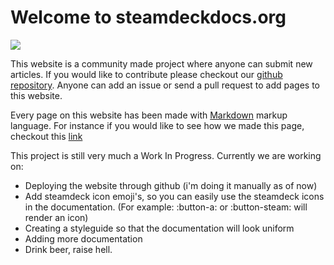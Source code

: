 # Welcome to steamdeckdocs.org

<img src="https://clan.cloudflare.steamstatic.com/images//39049601/a1aa0624727ea6fd61bd179d214eaca1904fae45.png" />

This website is a community made project where anyone can submit new articles. If you would like to contribute please checkout our [github repository](https://github.com/tuxx/steamdeckdocs). Anyone can add an issue or send a pull request to add pages to this website.

Every page on this website has been made with [Markdown](https://www.markdownguide.org/getting-started/) markup language. For instance if you would like to see how we made this page, checkout this [link](https://raw.githubusercontent.com/tuxx/steamdeckdocs/master/docs/index.md)

This project is still very much a Work In Progress. Currently we are working on:

* Deploying the website through github (i'm doing it manually as of now)
* Add steamdeck icon emoji's, so you can easily use the steamdeck icons in the documentation. (For example: :button-a: or :button-steam: will render an icon)
* Creating a styleguide so that the documentation will look uniform
* Adding more documentation
* Drink beer, raise hell.
